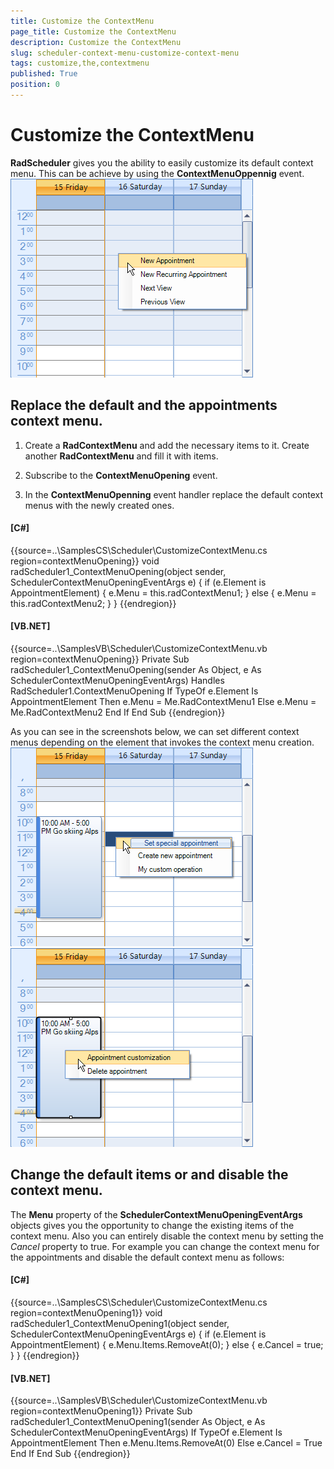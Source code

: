 ```yaml
---
title: Customize the ContextMenu
page_title: Customize the ContextMenu
description: Customize the ContextMenu
slug: scheduler-context-menu-customize-context-menu
tags: customize,the,contextmenu
published: True
position: 0
---
```


# Customize the ContextMenu



__RadScheduler__ gives you the ability to easily customize its default context menu. This can be achieve by using the 
        __ContextMenuOppennig__ event.
      ![scheduler-context-menu-customize-context-menu 001](images/scheduler-context-menu-customize-context-menu001.png)

## Replace the default and the appointments context menu.

1. Create a __RadContextMenu__ and add the necessary items to it. Create another __RadContextMenu__ 
            and fill it with items.

1. Subscribe to the __ContextMenuOpening__ event.

1. In the __ContextMenuOpenning__ event handler replace the default context menus with the newly created ones.

#### __[C#]__

{{source=..\SamplesCS\Scheduler\CustomizeContextMenu.cs region=contextMenuOpening}}
	        void radScheduler1_ContextMenuOpening(object sender, SchedulerContextMenuOpeningEventArgs e)
	        {
	            if (e.Element is AppointmentElement)
	            {
	                e.Menu = this.radContextMenu1;
	            }
	            else
	            {
	                e.Menu = this.radContextMenu2;
	            }
	        }
	{{endregion}}



#### __[VB.NET]__

{{source=..\SamplesVB\Scheduler\CustomizeContextMenu.vb region=contextMenuOpening}}
	    Private Sub radScheduler1_ContextMenuOpening(sender As Object, e As SchedulerContextMenuOpeningEventArgs) Handles RadScheduler1.ContextMenuOpening
	        If TypeOf e.Element Is AppointmentElement Then
	            e.Menu = Me.RadContextMenu1
	        Else
	            e.Menu = Me.RadContextMenu2
	        End If
	    End Sub
	{{endregion}}



As you can see in the screenshots below, we can set different context menus depending on the element that invokes the context menu creation.![scheduler-context-menu-customize-context-menu 002](images/scheduler-context-menu-customize-context-menu002.png)![scheduler-context-menu-customize-context-menu 003](images/scheduler-context-menu-customize-context-menu003.png)

## Change the default items or and disable the context menu.

The __Menu__ property of the __SchedulerContextMenuOpeningEventArgs__ objects gives you the opportunity to change the existing
        items of the context menu. Also you can entirely disable the context menu by setting the *Cancel*  property to true. 
        For example you can change the context menu for the appointments and disable the default context menu as follows:
      

#### __[C#]__

{{source=..\SamplesCS\Scheduler\CustomizeContextMenu.cs region=contextMenuOpening1}}
	        void radScheduler1_ContextMenuOpening1(object sender, SchedulerContextMenuOpeningEventArgs e)
	        {
	            if (e.Element is AppointmentElement)
	            {
	                e.Menu.Items.RemoveAt(0);
	            }
	            else
	            {
	                e.Cancel = true;
	            }
	        }
	{{endregion}}



#### __[VB.NET]__

{{source=..\SamplesVB\Scheduler\CustomizeContextMenu.vb region=contextMenuOpening1}}
	    Private Sub radScheduler1_ContextMenuOpening1(sender As Object, e As SchedulerContextMenuOpeningEventArgs)
	        If TypeOf e.Element Is AppointmentElement Then
	            e.Menu.Items.RemoveAt(0)
	        Else
	            e.Cancel = True
	        End If
	    End Sub
	{{endregion}}


